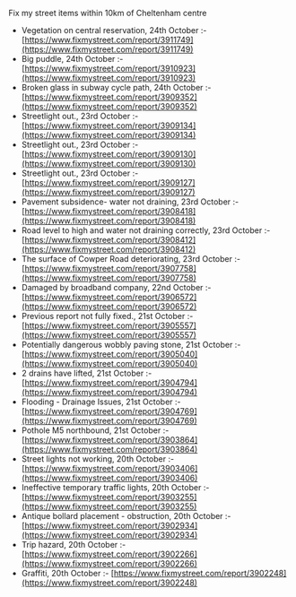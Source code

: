 Fix my street items within 10km of Cheltenham centre

<!-- fix_marker starts -->

- Vegetation on central reservation, 24th October :- [https://www.fixmystreet.com/report/3911749](https://www.fixmystreet.com/report/3911749)
- Big puddle, 24th October :- [https://www.fixmystreet.com/report/3910923](https://www.fixmystreet.com/report/3910923)
- Broken glass in subway cycle path, 24th October :- [https://www.fixmystreet.com/report/3909352](https://www.fixmystreet.com/report/3909352)
- Streetlight out., 23rd October :- [https://www.fixmystreet.com/report/3909134](https://www.fixmystreet.com/report/3909134)
- Streetlight out., 23rd October :- [https://www.fixmystreet.com/report/3909130](https://www.fixmystreet.com/report/3909130)
- Streetlight out., 23rd October :- [https://www.fixmystreet.com/report/3909127](https://www.fixmystreet.com/report/3909127)
- Pavement subsidence- water not draining, 23rd October :- [https://www.fixmystreet.com/report/3908418](https://www.fixmystreet.com/report/3908418)
- Road level to high and water not draining correctly, 23rd October :- [https://www.fixmystreet.com/report/3908412](https://www.fixmystreet.com/report/3908412)
- The surface of Cowper Road deteriorating, 23rd October :- [https://www.fixmystreet.com/report/3907758](https://www.fixmystreet.com/report/3907758)
- Damaged by broadband company, 22nd October :- [https://www.fixmystreet.com/report/3906572](https://www.fixmystreet.com/report/3906572)
- Previous report not fully fixed., 21st October :- [https://www.fixmystreet.com/report/3905557](https://www.fixmystreet.com/report/3905557)
- Potentially dangerous wobbly paving stone, 21st October :- [https://www.fixmystreet.com/report/3905040](https://www.fixmystreet.com/report/3905040)
- 2 drains have lifted, 21st October :- [https://www.fixmystreet.com/report/3904794](https://www.fixmystreet.com/report/3904794)
- Flooding - Drainage Issues, 21st October :- [https://www.fixmystreet.com/report/3904769](https://www.fixmystreet.com/report/3904769)
- Pothole M5 northbound, 21st October :- [https://www.fixmystreet.com/report/3903864](https://www.fixmystreet.com/report/3903864)
- Street lights not working, 20th October :- [https://www.fixmystreet.com/report/3903406](https://www.fixmystreet.com/report/3903406)
- Ineffective temporary traffic lights, 20th October :- [https://www.fixmystreet.com/report/3903255](https://www.fixmystreet.com/report/3903255)
- Antique bollard placement - obstruction, 20th October :- [https://www.fixmystreet.com/report/3902934](https://www.fixmystreet.com/report/3902934)
- Trip hazard, 20th October :- [https://www.fixmystreet.com/report/3902266](https://www.fixmystreet.com/report/3902266)
- Graffiti, 20th October :- [https://www.fixmystreet.com/report/3902248](https://www.fixmystreet.com/report/3902248)

<!-- fix_marker ends -->